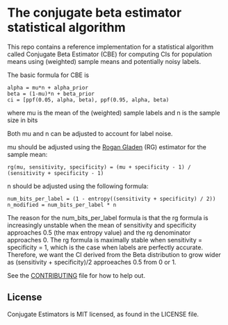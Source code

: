 
# The conjugate beta estimator statistical algorithm

This repo contains a reference implementation for a statistical algorithm called
Conjugate Beta Estimator (CBE) for computing
CIs for population means using (weighted) sample means and
potentially noisy labels.

The basic formula for CBE is

    alpha = mu*n + alpha_prior
    beta = (1-mu)*n + beta_prior
    ci = [ppf(0.05, alpha, beta), ppf(0.95, alpha, beta)

where mu is the mean of the (weighted) sample labels and n is the sample size in bits

Both mu and n can be adjusted to account for label noise.

mu should be adjusted using the [Rogan Gladen](https://en.wikipedia.org/wiki/Beth_Gladen) (RG) estimator for the sample mean:

    rg(mu, sensitivity, specificity) = (mu + specificity - 1) / (sensitivity + specificity - 1)

n should be adjusted using the following formula:

    num_bits_per_label = (1 - entropy((sensitivity + specificity) / 2))
    n_modified = num_bits_per_label * n

The reason for the num_bits_per_label formula is that the rg formula is increasingly unstable when
the mean of sensitivity and specificity approaches 0.5 (the max entropy value) and the
rg denominator approaches 0. The rg formula
is maximally stable when sensitivity = specificity = 1, which is the case when labels are perfectly
accurate. Therefore, we want the CI derived from the Beta distribution to grow wider as
(sensitivity + specificity)/2 approeaches 0.5 from 0 or 1.


See the [CONTRIBUTING](CONTRIBUTING.md) file for how to help out.

## License
Conjugate Estimators is MIT licensed, as found in the LICENSE file.
